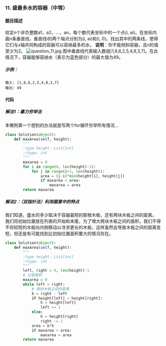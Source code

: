 ### 11. 盛最多水的容器（中等）
#### 题目描述
给定n个非负整数a1，a2，...，an，每个数代表坐标中的一个点(i, ai)。在坐标内画n条垂直线，垂直线i的两个端点分别为(i, ai)和(i, 0)。找出其中的两条线，使得它们与x轴共同构成的容器可以容纳最多的水。
**说明**：你不能倾斜容器，且n的值至少为2。
![question_11.jpg](leetcode-day7/question_11.jpg)
图中垂直线代表输入数组[1,8,6,2,5,4,8,3,7]。在此情况下，容器能够容纳水（表示为蓝色部分）的最大值为49。
##### 示例：
```
输入: [1,8,6,2,5,4,8,3,7]
输出: 49
```
#### 代码
##### 解法1：暴力穷举法
本懒狗第一个想到的办法就是写两个for循环穷举所有情况...
```python
class Solution(object):
    def maxArea(self, height):
        """
        :type height: List[int]
        :rtype: int
        """
        maxarea = 0
        for i in range(0, len(height)-1):
            for j in range(i+1, len(height)):
                area = (j-i)*min(height[i], height[j])
                if maxarea < area:
                    maxarea = area
        return maxarea
```
##### 解法2：（双指针法）利用题意中的特点
我们知道，盛水的多少取决于容器最短的那根木板，还有两块木板之间的距离。
我们将初始位置放在列表的开始和末尾，为了增大两块木板之间的面积，我们不得不将较短的木板向内侧移动以寻求更长的木板，这样虽然会导致木板之间的距离变短，但还是有可能找到比初始位置面积要大的情况存在。
```python
class Solution(object):
    def maxArea(self, height):
        """
        :type height: List[int]
        :rtype: int
        """
        left, right = 0, len(height)-1
        # 记录面积
        maxarea = 0
        while left < right:
        	# 两块木板之间的距离
            b = right - left
            if height[left] < height[right]:
                h = height[left]
                left += 1
            else:
                h = height[right]
                right -= 1
            area = b*h
            if maxarea < area:
                maxarea = area
        return maxarea
```